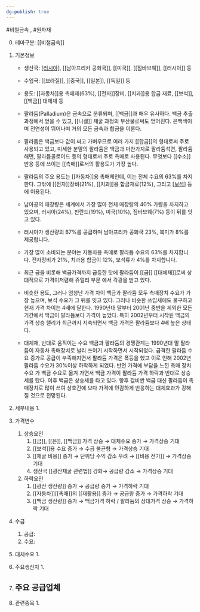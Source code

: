 ```yaml
---
dg-publish: true
---
```

#비철금속 , #원자재 

0. 테마구분: [[비철금속]]


1. 기본정보

	- 생산국: [[러시아]](67%), [[남아프리카 공화국]], [[미국]], [[짐바브웨]], [[러시아]] 등
	- 수입국:  [[브라질]], [[중국]], [[일본]], [[독일]] 등
	- 용도: [[자동차]]용 촉매제(63%), [[전자]]장비, [[치과]]용 합금 재료, [[보석]], [[백금]] 대체재 등

	- 팔라듐(Palladium)은 금속으로 분류되며, [[백금]]과 매우 유사하다. 백금 추출 과정에서 얻을 수 있고, [[니켈]] 채굴 과정의 부산물로써도 얻어진다. 은백색이며 전연성이 뛰어나며 거의 모든 금속과 합금을 이룬다. 
	- 팔라듐은 백금보다 값이 싸고 가벼우므로 여러 가지 [[합금]]의 형태로써 주로 사용되고 있고, 미세한 분말의 팔라듐은 백금과 마찬가지로 팔라듐석면, 팔라듐해면, 팔라듐콜로이드 등의 형태로서 주로 촉매로 사용된다. 무엇보다 [[수소]]반응 등에 쓰이는 [[촉매]]로서의 활용도가 가장 높다. 
	- 팔라듐의 주요 용도는 [[자동차]]용 촉매제인데, 이는 전체 수요의 63%를 차지한다. 그밖에 [[전자]]장비(21%), [[치과]]용 합금재료(12%), 그리고 [[보석]](4%) 등에 이용된다. 
	- 남아공의 매장량은 세계에서 가장 많아 전체 매장량의 40% 가량을 차지하고 있으며, 러시아(24%), 핀란드(19%), 미국(10%), 짐바브웨(7%) 등이 뒤를 잇고 있다.
	- 러시아가 생산량의 67%를 공급하며 남아프리카 공화국 23%, 북미가 8%를 제공합니다.
	- 가장 많이 소비되는 분야는 자동차용 촉매로 팔라듐 수요의 63%를 차지합니다. 전자장비가 21%, 치과용 합금이 12%, 보석류가 4%를 차지합니다.
	- 최근 금을 비롯해 백금가격까지 급등한 탓에 팔라듐이 [[금]] [[대체재]]로써 상대적으로 가격이저렴해 쥬얼리 부문 에서 각광을 받고 있다. 
	- 비슷한 용도, 그러나 엄청난 가격 차이 백금과 팔라듐 모두 촉매장치 수요가 가장 높으며, 보석 수요가 그 뒤를 잇고 있다. 그러나 비슷한 쓰임새에도 불구하고 현재 가격 차이는 4배에 달한다. 1990년대 말부터 2001년 중반을 제외한 모든 기간에서 백금이 팔라듐보다 가격이 높았다. 특히 2002년부터 시작된 백금의 가격 상승 랠리가 최근까지 지속되면서 백금 가격은 팔라듐보다 4배 높은 상태다. 
	- 대체재, 반대로 움직이는 수요 백금과 팔라듐의 경쟁관계는 1990년대 말 팔라듐이 자동차 촉매장치로 널리 쓰이기 시작하면서 시작되었다. 급격한 팔라듐 수요 증가로 공급이 부족해지면서 팔라듐 가격은 폭등을 했고 이로 인해 2002년 팔라듐 수요가 30%이상 하락하게 되었다. 반면 가격에 부담을 느낀 촉매 장치 수요 가 백금 수요로 옮겨 가면서 백금 가격이 팔라듐 가격 하락과 반대로 상승세를 탔다. 이후 백금은 상승세를 타고 있다. 향후 값비싼 백금 대신 팔라듐이 촉매장치로 많이 쓰여 상호간에 보다 가격에 민감하게 반응하는 대체효과가 강해질 것으로 전망된다.



1. 세부내용
	1. 
	




1. 가격변수
	1. 상승요인
		1. [[금]], [[은]], [[백금]] 가격 상승 → 대체수요 증가 → 가격상승 기대
		2.  [[보석]]용 수요 증가 → 수급 불균형 → 가격상승 기대
		3. [[채굴 비용]] 증가 → 단위당 수익 감소 우려 → [[비용 전가]] → 가격상승 기대 
		4. 생산국 [[광산채굴 관련법]] 강화→ 공급량 감소 → 가격상승 기대
	2. 하락요인
		1. [[광산 생산량]] 증가 → 공급량 증가 → 가격하락 기대
		2. [[자동차]][[촉매]]의 [[재활용]] 증가 → 공급량 증가 → 가격하락 기대
		3. [[백금 생산량]] 증가 → 백금가격 하락 / 팔라듐의 상대가격 상승 → 가격하락 기대



1. 수급
	1. 공급:
	2. 수요:



1. 대체수요
	1. 




1. 주요생산지
	1. 




1. 주요 공급업체
	- 



1. 관련종목
	1. 